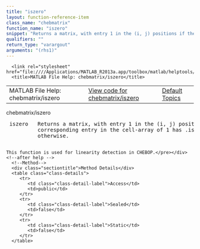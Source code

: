 ```yaml
---
title: "iszero"
layout: function-reference-item
class_name: "chebmatrix"
function_name: "iszero"
snippet: "Returns a matrix, with entry 1 in the (i, j) positions if the"
qualifiers: ""
return_type: "varargout"
arguments: "(rhs1)"
---
```


<html>
   <head>
      <meta http-equiv="Content-Type" content="text/html; charset=utf-8">
   
      <link rel="stylesheet" href="file:////Applications/MATLAB_R2013a.app/toolbox/matlab/helptools/private/helpwin.css">
      <title>MATLAB File Help: chebmatrix/iszero</title>
   </head>
   <body>
      <!--Single-page help-->
      <table border="0" cellspacing="0" width="100%">
         <tr class="subheader">
            <td class="headertitle">MATLAB File Help: chebmatrix/iszero</td>
            <td class="subheader-left"><a href="matlab:edit chebmatrix/iszero">View code for chebmatrix/iszero</a></td>
            <td class="subheader-right"><a href="matlab:helpwin">Default Topics</a></td>
         </tr>
      </table>
      <div class="title">chebmatrix/iszero</div>
      <div class="helptext"><pre><!--helptext --> <span class="helptopic">iszero</span>   Returns a matrix, with entry 1 in the (i, j) positions if the
          corresponding entry in the cell-array of 1 has .iszero = 1, and 0
          otherwise.
 
    This function is used for linearity detection in CHEBOP.</pre></div><!--after help -->
      <!--Method-->
      <div class="sectiontitle">Method Details</div>
      <table class="class-details">
         <tr>
            <td class="class-detail-label">Access</td>
            <td>public</td>
         </tr>
         <tr>
            <td class="class-detail-label">Sealed</td>
            <td>false</td>
         </tr>
         <tr>
            <td class="class-detail-label">Static</td>
            <td>false</td>
         </tr>
      </table>
   </body>
</html>
